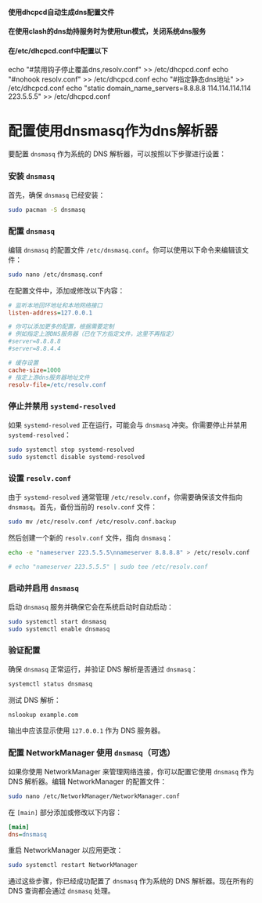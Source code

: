 
#### 使用dhcpcd自动生成dns配置文件

#### 在使用clash的dns劫持服务时为使用tun模式，关闭系统dns服务


#### 在/etc/dhcpcd.conf中配置以下
echo "#禁用钩子停止覆盖dns,resolv.conf" >> /etc/dhcpcd.conf
echo "#nohook resolv.conf" >> /etc/dhcpcd.conf
echo "#指定静态dns地址" >> /etc/dhcpcd.conf
echo "static domain_name_servers=8.8.8.8 114.114.114.114 223.5.5.5" >> /etc/dhcpcd.conf


# 配置使用dnsmasq作为dns解析器
要配置 `dnsmasq` 作为系统的 DNS 解析器，可以按照以下步骤进行设置：

### 安装 `dnsmasq`

首先，确保 `dnsmasq` 已经安装：

```bash
sudo pacman -S dnsmasq
```

### 配置 `dnsmasq`

编辑 `dnsmasq` 的配置文件 `/etc/dnsmasq.conf`。你可以使用以下命令来编辑该文件：

```bash
sudo nano /etc/dnsmasq.conf
```

在配置文件中，添加或修改以下内容：

```ini
# 监听本地回环地址和本地网络接口
listen-address=127.0.0.1

# 你可以添加更多的配置，根据需要定制
# 例如指定上游DNS服务器（已在下方指定文件，这里不再指定）
#server=8.8.8.8
#server=8.8.4.4

# 缓存设置
cache-size=1000
# 指定上游dns服务器地址文件
resolv-file=/etc/resolv.conf
```

### 停止并禁用 `systemd-resolved`

如果 `systemd-resolved` 正在运行，可能会与 `dnsmasq` 冲突。你需要停止并禁用 `systemd-resolved`：

```bash
sudo systemctl stop systemd-resolved
sudo systemctl disable systemd-resolved
```

### 设置 `resolv.conf`

由于 `systemd-resolved` 通常管理 `/etc/resolv.conf`，你需要确保该文件指向 `dnsmasq`。首先，备份当前的 `resolv.conf` 文件：

```bash
sudo mv /etc/resolv.conf /etc/resolv.conf.backup
```

然后创建一个新的 `resolv.conf` 文件，指向 `dnsmasq`：

```bash
echo -e "nameserver 223.5.5.5\nnameserver 8.8.8.8" > /etc/resolv.conf

# echo "nameserver 223.5.5.5" | sudo tee /etc/resolv.conf
```

### 启动并启用 `dnsmasq`

启动 `dnsmasq` 服务并确保它会在系统启动时自动启动：

```bash
sudo systemctl start dnsmasq
sudo systemctl enable dnsmasq
```

### 验证配置

确保 `dnsmasq` 正常运行，并验证 DNS 解析是否通过 `dnsmasq`：

```bash
systemctl status dnsmasq
```

测试 DNS 解析：

```bash
nslookup example.com
```

输出中应该显示使用 `127.0.0.1` 作为 DNS 服务器。

### 配置 NetworkManager 使用 `dnsmasq`（可选）

如果你使用 NetworkManager 来管理网络连接，你可以配置它使用 `dnsmasq` 作为 DNS 解析器。编辑 NetworkManager 的配置文件：

```bash
sudo nano /etc/NetworkManager/NetworkManager.conf
```

在 `[main]` 部分添加或修改以下内容：

```ini
[main]
dns=dnsmasq
```

重启 NetworkManager 以应用更改：

```bash
sudo systemctl restart NetworkManager
```

通过这些步骤，你已经成功配置了 `dnsmasq` 作为系统的 DNS 解析器。现在所有的 DNS 查询都会通过 `dnsmasq` 处理。